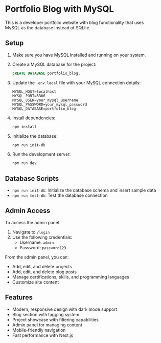 # Portfolio Blog with MySQL

This is a developer portfolio website with blog functionality that uses MySQL as the database instead of SQLite.

## Setup

1. Make sure you have MySQL installed and running on your system.

2. Create a MySQL database for the project:
   ```sql
   CREATE DATABASE portfolio_blog;
   ```

3. Update the `.env.local` file with your MySQL connection details:
   ```
   MYSQL_HOST=localhost
   MYSQL_PORT=3306
   MYSQL_USER=your_mysql_username
   MYSQL_PASSWORD=your_mysql_password
   MYSQL_DATABASE=portfolio_blog
   ```

4. Install dependencies:
   ```bash
   npm install
   ```

5. Initialize the database:
   ```bash
   npm run init-db
   ```

6. Run the development server:
   ```bash
   npm run dev
   ```

## Database Scripts

- `npm run init-db`: Initialize the database schema and insert sample data
- `npm run test-db`: Test the database connection

## Admin Access

To access the admin panel:
1. Navigate to `/login`
2. Use the following credentials:
   - Username: `admin`
   - Password: `password123`

From the admin panel, you can:
- Add, edit, and delete projects
- Add, edit, and delete blog posts
- Manage certifications, skills, and programming languages
- Customize site content

## Features

- Modern, responsive design with dark mode support
- Blog section with tagging system
- Project showcase with filtering capabilities
- Admin panel for managing content
- Mobile-friendly navigation
- Fast performance with Next.js